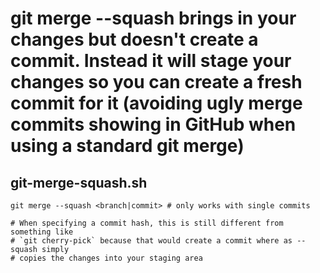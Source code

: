 # git merge --squash brings in your changes but doesn't create a commit. Instead it will stage your changes so you can create a fresh commit for it (avoiding ugly merge commits showing in GitHub when using a standard git merge)

## git-merge-squash.sh

```shell
git merge --squash <branch|commit> # only works with single commits

# When specifying a commit hash, this is still different from something like
# `git cherry-pick` because that would create a commit where as --squash simply
# copies the changes into your staging area
```

